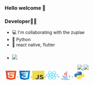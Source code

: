 ### Hello welcome 👋
###            Developer👨‍🚀
- 💻 I'm collaborating with the zuplae
- 📖  Python
- 📱 react native, flutter
### 
- <div>
   <a href="https://www.linkedin.com/in/andre-vitor-granemann-bba2461a7?lipi=urn%3Ali%3Apage%3Ad_flagship3_feed%3B8Mwht8hqRaKja9PbsSjtwg%3D%3D" target="_blank"><img src="https://img.shields.io/badge/-LinkedIn-%230077B5?style=for-the-badge&logo=linkedin&logoColor=white" target="_blank"></a> 
  </div>

<div align="center">
  <a href="https://github.com/AndreVitorGranemann">
  <img height="180em" src="https://github-readme-stats.vercel.app/api?username=AndreVitorGranemann&show_icons=true&theme=dark&include_all_commits=true&count_private=true"/>
  <img height="180em" src="https://github-readme-stats.vercel.app/api/top-langs/?username=AndreVitorGranemann&layout=compact&langs_count=7&theme=dark"/>
</div>
  <img align="center" alt="Andre-HTML" height="30" width="40" src="https://raw.githubusercontent.com/devicons/devicon/master/icons/html5/html5-original.svg">
  <img align="center" alt="Andre-CSS" height="30" width="40" src="https://raw.githubusercontent.com/devicons/devicon/master/icons/css3/css3-original.svg">
  <img align="center" alt="Andre-Javascript" height="30" width="40" src="https://raw.githubusercontent.com/devicons/devicon/master/icons/javascript/javascript-original.svg">
   <img align="center" alt="Rafa-React" height="30" width="40" src="https://raw.githubusercontent.com/devicons/devicon/master/icons/react/react-original.svg">
   <img align="center" alt="Andre-Java" height="30" width="40" src="https://raw.githubusercontent.com/devicons/devicon/master/icons/java/java-original.svg">
   <img align="center" alt="Andre-python" height="30" width="40" src="https://raw.githubusercontent.com/devicons/devicon/master/icons/python/python-original.svg">
  
  ##
  
  
